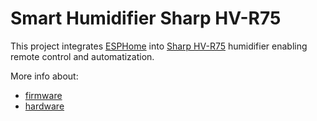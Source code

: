 # Smart Humidifier Sharp HV-R75

This project integrates [ESPHome](https://esphome.io/) into [Sharp HV-R75](https://jp.sharp/kashitsu/products/hvr75/) humidifier enabling remote control and automatization.

More info about:
- [firmware](firmware/)
- [hardware](hardware/)